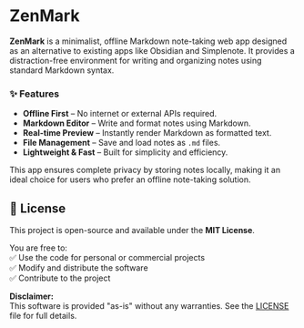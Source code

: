 # ZenMark 
**ZenMark** is a minimalist, offline Markdown note-taking web app designed as an alternative to existing apps like Obsidian and Simplenote. It provides a distraction-free environment for writing and organizing notes using standard Markdown syntax.  

### ✨ Features  
- **Offline First** – No internet or external APIs required.  
- **Markdown Editor** – Write and format notes using Markdown.  
- **Real-time Preview** – Instantly render Markdown as formatted text.  
- **File Management** – Save and load notes as `.md` files.  
- **Lightweight & Fast** – Built for simplicity and efficiency.  

This app ensures complete privacy by storing notes locally, making it an ideal choice for users who prefer an offline note-taking solution.  

## 📜 License  
This project is open-source and available under the **MIT License**.  

You are free to:  
✅ Use the code for personal or commercial projects  
✅ Modify and distribute the software  
✅ Contribute to the project  

**Disclaimer:**  
This software is provided "as-is" without any warranties. See the [LICENSE](LICENSE) file for full details.  
